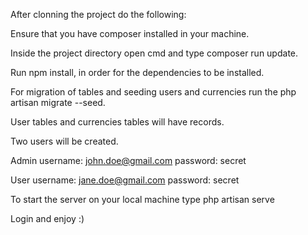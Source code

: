 
After clonning the project do the following:

Ensure that you have composer installed in your machine.

Inside the project directory open cmd and type composer run update.

Run npm install, in order for the dependencies to be installed.

For migration of tables and seeding users and currencies run the php artisan migrate --seed.

User tables and currencies tables will have records.

Two users will be created.

Admin
username: john.doe@gmail.com
password: secret

User
username: jane.doe@gmail.com
password: secret

To start the server on your local machine type php artisan serve

Login and enjoy :)
